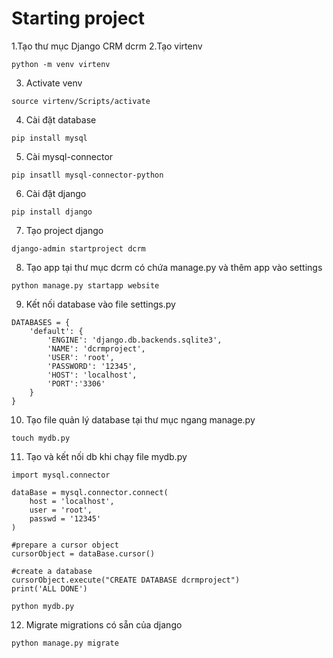 # Starting project
1.Tạo thư mục Django CRM dcrm
2.Tạo virtenv
```ComandLine
python -m venv virtenv
```
3. Activate venv
```ComandLine
source virtenv/Scripts/activate
```
4. Cài đặt database
```ComandLine
pip install mysql
```
5. Cài mysql-connector
```ComandLine
pip insatll mysql-connector-python
```
6. Cài đặt django
```ComandLine
pip install django
```
7. Tạo project django
```ComandLine
django-admin startproject dcrm
```
8. Tạo app tại thư mục dcrm có chứa manage.py và thêm app vào settings
```ComandLine
python manage.py startapp website
```

9. Kết nối database vào file settings.py 
```ComandLine
DATABASES = {
    'default': {
        'ENGINE': 'django.db.backends.sqlite3',
        'NAME': 'dcrmproject',
        'USER': 'root',
        'PASSWORD': '12345',
        'HOST': 'localhost',
        'PORT':'3306'
    }
}
```
10. Tạo file quản lý database tại thư mục ngang manage.py
```ComandLine
touch mydb.py
```
11. Tạo và kết nối db khi chạy file mydb.py
```ComandLine
import mysql.connector

dataBase = mysql.connector.connect(
    host = 'localhost',
    user = 'root',
    passwd = '12345'
)

#prepare a cursor object
cursorObject = dataBase.cursor()

#create a database
cursorObject.execute("CREATE DATABASE dcrmproject")
print('ALL DONE')
```
```ComandLine
python mydb.py
```
12. Migrate migrations có sẵn của django
```ComandLine
python manage.py migrate
```
